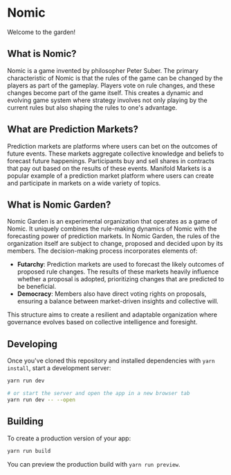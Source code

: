 # Nomic

Welcome to the garden!

## What is Nomic?

Nomic is a game invented by philosopher Peter Suber. The primary characteristic of Nomic is that the rules of the game can be changed by the players as part of the gameplay. Players vote on rule changes, and these changes become part of the game itself. This creates a dynamic and evolving game system where strategy involves not only playing by the current rules but also shaping the rules to one's advantage.

## What are Prediction Markets?

Prediction markets are platforms where users can bet on the outcomes of future events. These markets aggregate collective knowledge and beliefs to forecast future happenings. Participants buy and sell shares in contracts that pay out based on the results of these events.
Manifold Markets is a popular example of a prediction market platform where users can create and participate in markets on a wide variety of topics.

## What is Nomic Garden?

Nomic Garden is an experimental organization that operates as a game of Nomic. It uniquely combines the rule-making dynamics of Nomic with the forecasting power of prediction markets.
In Nomic Garden, the rules of the organization itself are subject to change, proposed and decided upon by its members. The decision-making process incorporates elements of:
- **Futarchy**: Prediction markets are used to forecast the likely outcomes of proposed rule changes. The results of these markets heavily influence whether a proposal is adopted, prioritizing changes that are predicted to be beneficial.
- **Democracy**: Members also have direct voting rights on proposals, ensuring a balance between market-driven insights and collective will.

This structure aims to create a resilient and adaptable organization where governance evolves based on collective intelligence and foresight.

## Developing

Once you've cloned this repository and installed dependencies with `yarn install`, start a development server:

```bash
yarn run dev

# or start the server and open the app in a new browser tab
yarn run dev -- --open
```

## Building

To create a production version of your app:

```bash
yarn run build
```

You can preview the production build with `yarn run preview`.
